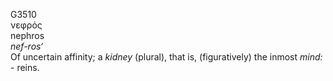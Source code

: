 G3510  
νεφρός  
nephros  
*nef-ros‘*  
Of uncertain affinity; a *kidney* (plural), that is, (figuratively) the
inmost *mind:* - reins.  
